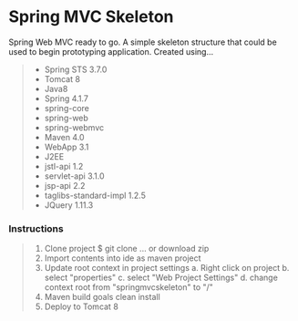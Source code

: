 # Spring MVC Skeleton

Spring Web MVC ready to go. A simple skeleton structure that could be used to begin prototyping application. Created using...

>  - Spring STS 3.7.0
>  - Tomcat 8
>  - Java8
>  - Spring 4.1.7
>   - spring-core
>   - spring-web
>   - spring-webmvc
>  - Maven 4.0
>  - WebApp 3.1
>  - J2EE
>   - jstl-api 1.2
>   - servlet-api 3.1.0
>   - jsp-api 2.2
>   - taglibs-standard-impl 1.2.5
>  - JQuery 1.11.3

### Instructions
> 1. Clone project
>         $ git clone ...
>            or
>         download zip          
> 2. Import contents into ide as maven project
> 3. Update root context in project settings
>          a. Right click on project
>          b. select "properties"
>          c. select "Web Project Settings"
>          d. change context root from "springmvcskeleton" to "/"
> 4. Maven build goals
>           clean install
> 5. Deploy to Tomcat 8
